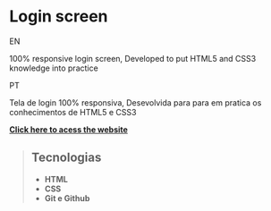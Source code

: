 # Login screen

EN

100% responsive login screen, Developed to put HTML5 and CSS3 knowledge into practice

PT

 Tela de login 100% responsiva, Desevolvida para para em pratica os conhecimentos de HTML5 e CSS3 
 
 **[Click here to acess the website](https://david29dc.github.io/Barbaria-Alura/)**
> ## Tecnologias
> 
> - **HTML** <br>
> - **CSS** <br>
> - **Git e Github**
